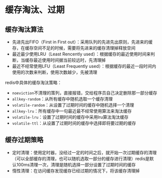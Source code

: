 # 缓存淘汰、过期

## 缓存淘汰算法

- 先进先出FIFO（First in First out）：采用队列的先进先出原则，先进来的缓存，在缓存空间不足的时候，需要将先进来的缓存清理掉释放空间
- 最近最少使用LRU（Least Rencently used）：根据缓存的最近使用时间来判断，当缓存最近使用时间据当前较远时，先清理掉
- 最近不经常使用LFU（Least Frequently used）：根据缓存的最近一段时间内使用的次数来判断，使用次数越少，先被清理

redis中具体的缓存淘汰策略：

- `noeviction`不清理的策列，直接报错，交给程序员自己决定删除那一部分缓存
- `allkey-random`：从所有缓存中随机选取一个缓存清理
- `volatile-random`：从设置了过期时间的缓存中随机选择一个清理
- `allkey-lru`：所有缓存中一句最近最不经常使用算法来淘汰缓存
- `volatile-lru`：设置了过期时间的缓存中采用lru算法淘汰缓存
- `volatile-ttl`：从设置了过期时间的缓存中选择即将要过期的缓存

## 缓存过期策略

- 定时清理：使用定时器，没经过一定的时间之后，就开始一次过期缓存的清理（可以全部缓存的清理，也可以随机选取一部分的缓存进行清理）redis是默认100ms清理一次，清理是随机选择一部分设置了过期时间的缓存
- 惰性清理：在访问缓存发现缓存已经过期的情况下，将该缓存清理掉